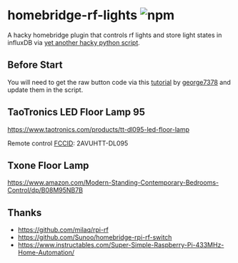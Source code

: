# homebridge-rf-lights ![npm](https://img.shields.io/npm/v/homebridge-rf-lights?style=flat-square)

A hacky homebridge plugin that controls rf lights and store light states in influxDB via [yet another hacky python script](https://github.com/xtai/py-rf-lights).

## Before Start

You will need to get the raw button code via this [tutorial](https://www.instructables.com/Super-Simple-Raspberry-Pi-433MHz-Home-Automation/) by [george7378](gkristiansen.co.uk) and update them in the script.

## TaoTronics LED Floor Lamp 95

https://www.taotronics.com/products/tt-dl095-led-floor-lamp

Remote control [FCCID](https://www.fcc.gov/oet/ea/fccid): 2AVUHTT-DL095

## Txone Floor Lamp

https://www.amazon.com/Modern-Standing-Contemporary-Bedrooms-Control/dp/B08M95NB7B

## Thanks

- https://github.com/milaq/rpi-rf
- https://github.com/Sunoo/homebridge-rpi-rf-switch
- https://www.instructables.com/Super-Simple-Raspberry-Pi-433MHz-Home-Automation/
